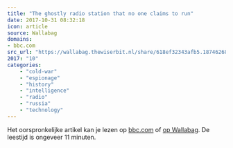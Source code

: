```yaml
---
title: "The ghostly radio station that no one claims to run"
date: 2017-10-31 08:32:18
icon: article
source: Wallabag
domains:
- bbc.com
src_url: "https://wallabag.thewiserbit.nl/share/618ef32343afb5.18746268"
2017: "10"
categories:
    - "cold-war"
    - "espionage"
    - "history"
    - "intelligence"
    - "radio"
    - "russia"
    - "technology"
---
```

Het oorspronkelijke artikel kan je lezen op [bbc.com](http://www.bbc.com/future/story/20170801-the-ghostly-radio-station-that-no-one-claims-to-run) of [op Wallabag](https://wallabag.thewiserbit.nl/share/618ef32343afb5.18746268). De leestijd is ongeveer 11 minuten.